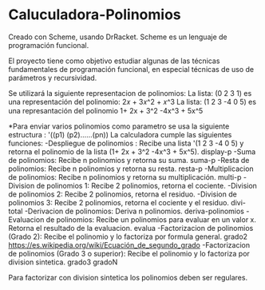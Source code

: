 # Caluculadora-Polinomios

Creado con Scheme, usando DrRacket. 
Scheme es un lenguaje de programación funcional.

El proyecto tiene como objetivo estudiar algunas de las técnicas fundamentales de programación funcional, en especial técnicas de uso de parámetros y recursividad.

Se utilizará la siguiente representacion de polinomios:
La lista: 
(0 2 3 1) 
es una representación del polinomio: 
2𝑥 + 3𝑥^2 + 𝑥^3
La lista:
(1 2 3 -4 0 5)
es una represantación del polinomio
1+ 2x + 3^2 -4x^3 + 5x^5


*Para enviar varios polinomios como parametro se usa la siguiente estructura : '((p1) (p2)......(pn))
La calculadora cumple las siguientes funciones:
-Despliegue de polinomios : Recibe una lista '(1 2 3 -4 0 5) y retorna el polinomio de la lista (1+ 2x + 3^2 -4x^3 + 5x^5).  display-p
-Suma de polinomios: Recibe n polinomios y retorna su suma.                                                                  suma-p
-Resta de polinomios: Recibe n polinomios y retorna su resta.                                                                resta-p
-Multiplicacion de polinomios: Recibe n polinomios y retorna su multiplicación.                                              multi-p
-Division de polinomios 1: Recibe 2 polinomios, retorna el cociente.
-Division de polinomios 2: Recibe 2 polinomios, retorna el residuo.
-Division de polinomios 3: Recibe 2 polinomios, retorna el cociente y el residuo.                                            divi-total
-Derivacion de polinomios: Deriva n polinomios.                                                                         deriva-polinomios
-Evaluacion de polinomios: Recibe un polinomios para evaluar en un valor x. Retorna el resultado de la evaluacion.           evalua
-Factorizacion de polinomios (Grado 2): Recibe el polinomio y lo factoriza por formula general.                              grado2         https://es.wikipedia.org/wiki/Ecuación_de_segundo_grado
-Factorizacion de polinomios (Grado 3 o superior): Recibe el polinomio y lo factoriza por division sintetica.         grado3    gradoN

Para factorizar con division sintetica los polinomios deben ser regulares.

